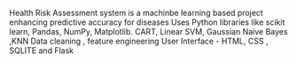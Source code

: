 Health Risk Assessment system is a machinbe learning based project enhancing predictive accuracy for diseases
Uses Python libraries like scikit learn, Pandas, NumPy, Matplotlib.
CART, Linear SVM, Gaussian Naive Bayes ,KNN
Data cleaning , feature engineering
User Interface - HTML, CSS , SQLITE and Flask
